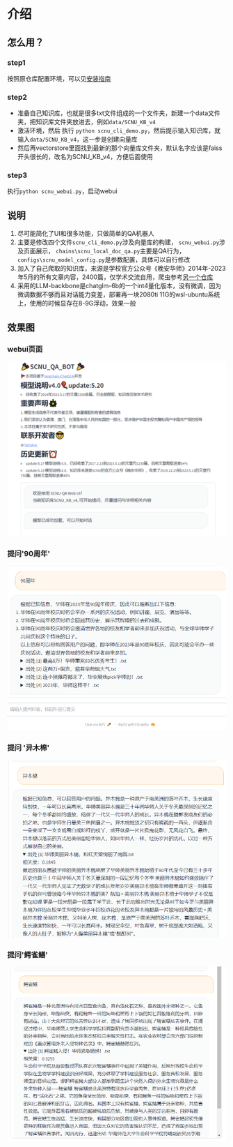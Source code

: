 # 介绍

## 怎么用？
### step1
按照原仓库配置环境，可以见[安装指南](https://github.com/imClumsyPanda/langchain-ChatGLM/blob/master/docs/INSTALL.md)
### step2
- 准备自己知识库，也就是很多txt文件组成的一个文件夹，新建一个data文件夹，把知识库文件夹放进去，例如`data/SCNU_KB_v4`
- 激活环境，然后 执行 `python scnu_cli_demo.py`，然后提示输入知识库，就输入`data/SCNU_KB_v4`，这一步是创建向量库   
- 然后再vectorstore里面找到最新的那个向量库文件夹，默认名字应该是faiss开头很长的，改名为SCNU_KB_v4，方便后面使用   
### step3
执行`python scnu_webui.py`，启动webui

## 说明
1. 尽可能简化了UI和很多功能，只做简单的QA机器人
2. 主要是修改四个文件`scnu_cli_demo.py`涉及向量库的构建， `scnu_webui.py`涉及页面展示，  `chains\scnu_local_doc_qa.py`主要是QA行为， `configs\scnu_model_config.py`是参数配置，具体可以自行修改
3. 加入了自己爬取的知识库，来源是学校官方公众号《晚安华师》2014年-2023年5月的所有文章内容，2400篇，仅学术交流自用，爬虫参考[另一个仓库](https://github.com/bansky-cl/scnu_wechat_articles_spider)
4. 采用的LLM-backbone是chatglm-6b的一个int4量化版本，没有微调，因为微调数据不够而且对话能力变差，部署再一块2080ti 11G的wsl-ubuntu系统上，使用的时候显存在8-9G浮动，效果一般

## 效果图
### webui页面
![页面](img/pic1.png)
### 提问'90周年'
![问答3](img/result3.png)

### 提问 '异木棉'
![问答2](img/result2.png)

### 提问'鳄雀鳝'
![问答1](img/result1.png)
